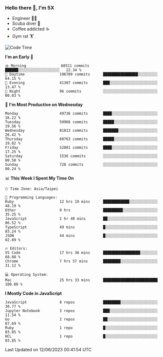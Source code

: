 ### Hello there 👋, I'm 5X

* Engineer 👨‍💻
* Scuba diver 🤿
* Coffee addicted ☕️
* Gym rat 🏋️

<!--START_SECTION:waka-->
![Code Time](http://img.shields.io/badge/Code%20Time-262%20hrs%207%20mins-blue)

**I'm an Early 🐤** 

```text
🌞 Morning                68511 commits       ██████░░░░░░░░░░░░░░░░░░░   22.34 % 
🌆 Daytime                196709 commits      ████████████████░░░░░░░░░   64.15 % 
🌃 Evening                41307 commits       ███░░░░░░░░░░░░░░░░░░░░░░   13.47 % 
🌙 Night                  96 commits          ░░░░░░░░░░░░░░░░░░░░░░░░░   00.03 % 
```
📅 **I'm Most Productive on Wednesday** 

```text
Monday                   49736 commits       ████░░░░░░░░░░░░░░░░░░░░░   16.22 % 
Tuesday                  59966 commits       █████░░░░░░░░░░░░░░░░░░░░   19.56 % 
Wednesday                81013 commits       ███████░░░░░░░░░░░░░░░░░░   26.42 % 
Thursday                 60763 commits       █████░░░░░░░░░░░░░░░░░░░░   19.82 % 
Friday                   52881 commits       ████░░░░░░░░░░░░░░░░░░░░░   17.25 % 
Saturday                 1536 commits        ░░░░░░░░░░░░░░░░░░░░░░░░░   00.50 % 
Sunday                   728 commits         ░░░░░░░░░░░░░░░░░░░░░░░░░   00.24 % 
```


📊 **This Week I Spent My Time On** 

```text
🕑︎ Time Zone: Asia/Taipei

💬 Programming Languages: 
Ruby                     12 hrs 19 mins      ████████████░░░░░░░░░░░░░   48.19 % 
Other                    9 hrs               █████████░░░░░░░░░░░░░░░░   35.25 % 
JavaScript               1 hr 40 mins        ██░░░░░░░░░░░░░░░░░░░░░░░   06.52 % 
TypeScript               49 mins             █░░░░░░░░░░░░░░░░░░░░░░░░   03.24 % 
JSON                     44 mins             █░░░░░░░░░░░░░░░░░░░░░░░░   02.89 % 

🔥 Editors: 
VS Code                  17 hrs 36 mins      █████████████████░░░░░░░░   68.88 % 
Chrome                   7 hrs 57 mins       ████████░░░░░░░░░░░░░░░░░   31.12 % 

💻 Operating System: 
Mac                      25 hrs 33 mins      █████████████████████████   100.00 % 
```

**I Mostly Code in JavaScript** 

```text
JavaScript               8 repos             ████████░░░░░░░░░░░░░░░░░   30.77 % 
Jupyter Notebook         3 repos             ███░░░░░░░░░░░░░░░░░░░░░░   11.54 % 
Go                       2 repos             ██░░░░░░░░░░░░░░░░░░░░░░░   07.69 % 
Ruby                     1 repo              █░░░░░░░░░░░░░░░░░░░░░░░░   03.85 % 
HCL                      1 repo              █░░░░░░░░░░░░░░░░░░░░░░░░   03.85 % 
```




 Last Updated on 12/06/2023 00:41:54 UTC
<!--END_SECTION:waka-->
